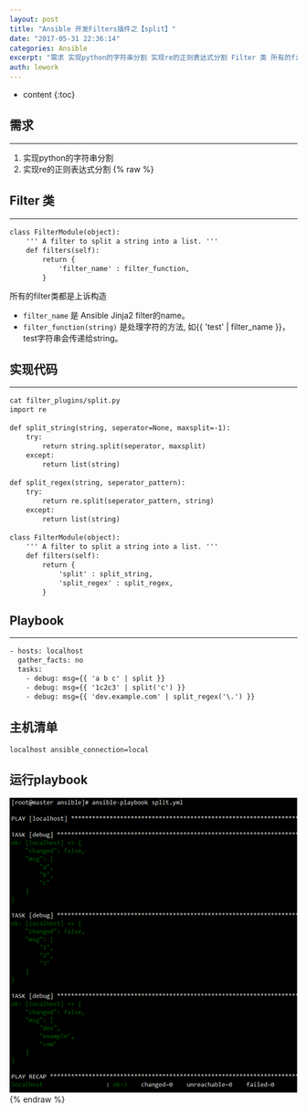 ```yaml
---
layout: post
title: "Ansible 开发Filters插件之【split】"
date: "2017-05-31 22:36:14"
categories: Ansible
excerpt: "需求 实现python的字符串分割 实现re的正则表达式分割 Filter 类 所有的filter类都是上诉构造 filter_name  是 ..."
auth: lework
---
```

* content
{:toc}

## 需求
---

1. 实现python的字符串分割
2. 实现re的正则表达式分割
{% raw %}
## Filter 类
---
```
class FilterModule(object):
    ''' A filter to split a string into a list. '''
    def filters(self):
        return {
            'filter_name' : filter_function,
        }
```
所有的filter类都是上诉构造
- `filter_name`  是 Ansible Jinja2 filter的name。
- `filter_function(string)`  是处理字符的方法, 如{{ 'test' | filter_name }}， test字符串会传递给string。

## 实现代码
---
```
cat filter_plugins/split.py
import re

def split_string(string, seperator=None, maxsplit=-1):
    try:
        return string.split(seperator, maxsplit)
    except:
        return list(string)

def split_regex(string, seperator_pattern):
    try:
        return re.split(seperator_pattern, string)
    except:
        return list(string)

class FilterModule(object):
    ''' A filter to split a string into a list. '''
    def filters(self):
        return {
            'split' : split_string,
            'split_regex' : split_regex,
        }
```

## Playbook
---
```
- hosts: localhost
  gather_facts: no
  tasks:
    - debug: msg={{ 'a b c' | split }}
    - debug: msg={{ '1c2c3' | split('c') }}
    - debug: msg={{ 'dev.example.com' | split_regex('\.') }}
```
## 主机清单
```
localhost ansible_connection=local
```

## 运行playbook
![image.png](/assets/images/Ansible/3629406-54adbf9e627ff068.png)
{% endraw %}


